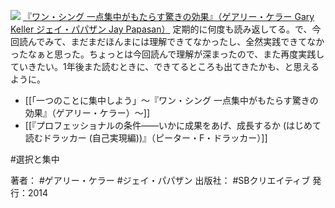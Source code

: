[![](https://images-fe.ssl-images-amazon.com/images/I/41pMxIeZZpL._SL160_.jpg)](http://www.amazon.co.jp/exec/obidos/ASIN/4797375116/choiyaki81-22/ref=nosim)
[『ワン・シング 一点集中がもたらす驚きの効果』（ゲアリー・ケラー Gary Keller ジェイ・パパザン Jay Papasan）](http://www.amazon.co.jp/exec/obidos/ASIN/4797375116/choiyaki81-22/ref=nosim)
定期的に何度も読み返してる。で、今回読んでみて、まだまだほんまには理解できてなかったし、全然実践できてなかったなぁと思った。ちょっとは今回読んで理解が深まったので、また再度実践していきたい。1年後また読むときに、できてるところも出てきたかも、と思えるように。

- [[「一つのことに集中しよう」〜『ワン・シング 一点集中がもたらす驚きの効果』（ゲアリー・ケラー）〜]]
- [[『プロフェッショナルの条件――いかに成果をあげ、成長するか (はじめて読むドラッカー (自己実現編))』（ピーター・F・ドラッカー）]]

#選択と集中 

著者： #ゲアリー・ケラー #ジェイ・パパザン
出版社： #SBクリエイティブ
発行：2014